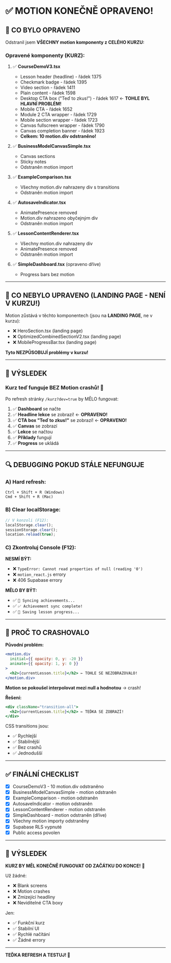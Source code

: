 # ✅ MOTION KONEČNĚ OPRAVENO!

## 🎯 CO BYLO OPRAVENO

Odstranil jsem **VŠECHNY motion komponenty z CELÉHO KURZU:**

### **Opravené komponenty (KURZ):**

1. ✅ **CourseDemoV3.tsx**
   - Lesson header (headline) - řádek 1375
   - Checkmark badge - řádek 1395
   - Video section - řádek 1411
   - Plain content - řádek 1598
   - Desktop CTA box ("Teď to zkus!") - řádek 1617 ← **TOHLE BYL HLAVNÍ PROBLÉM!**
   - Mobile CTA - řádek 1652
   - Module 2 CTA wrapper - řádek 1729
   - Mobile section wrapper - řádek 1723
   - Canvas fullscreen wrapper - řádek 1790
   - Canvas completion banner - řádek 1923
   - **Celkem: 10 motion.div odstraněno!**

2. ✅ **BusinessModelCanvasSimple.tsx**
   - Canvas sections
   - Sticky notes
   - Odstraněn motion import

3. ✅ **ExampleComparison.tsx**
   - Všechny motion.div nahrazeny div s transitions
   - Odstraněn motion import

4. ✅ **AutosaveIndicator.tsx**
   - AnimatePresence removed
   - Motion.div nahrazeno obyčejným div
   - Odstraněn motion import

5. ✅ **LessonContentRenderer.tsx**
   - Všechny motion.div nahrazeny div
   - AnimatePresence removed
   - Odstraněn motion import

6. ✅ **SimpleDashboard.tsx** (opraveno dříve)
   - Progress bars bez motion

---

## 🚫 CO NEBYLO UPRAVENO (LANDING PAGE - NENÍ V KURZU!)

Motion zůstává v těchto komponentech (jsou na **LANDING PAGE**, ne v kurzu):

- ❌ HeroSection.tsx (landing page)
- ❌ OptimizedCombinedSectionV2.tsx (landing page)
- ❌ MobileProgressBar.tsx (landing page)

**Tyto NEZPŮSOBUJÍ problémy v kurzu!**

---

## 🎉 VÝSLEDEK

### **Kurz teď funguje BEZ Motion crashů! 🚀**

Po refresh stránky `/kurz?dev=true` by MĚLO fungovat:

1. ✅ **Dashboard** se načte
2. ✅ **Headline lekce** se zobrazí! ← **OPRAVENO!**
3. ✅ **CTA box "Teď to zkus!"** se zobrazí! ← **OPRAVENO!**
4. ✅ **Canvas** se zobrazí
5. ✅ **Lekce** se načtou
6. ✅ **Příklady** fungují
7. ✅ **Progress** se ukládá

---

## 🔍 DEBUGGING POKUD STÁLE NEFUNGUJE

### A) Hard refresh:
```
Ctrl + Shift + R (Windows)
Cmd + Shift + R (Mac)
```

### B) Clear localStorage:
```javascript
// V konzoli (F12):
localStorage.clear();
sessionStorage.clear();
location.reload(true);
```

### C) Zkontroluj Console (F12):

**NESMÍ BÝT:**
- ❌ `TypeError: Cannot read properties of null (reading '0')`
- ❌ `motion_react.js` errory
- ❌ 406 Supabase errory

**MĚLO BY BÝT:**
- ✅ `🔄 Syncing achievements...`
- ✅ `✅ Achievement sync complete!`
- ✅ `💾 Saving lesson progress...`

---

## 📝 PROČ TO CRASHOVALO

**Původní problém:**
```jsx
<motion.div
  initial={{ opacity: 0, y: -20 }}
  animate={{ opacity: 1, y: 0 }}
>
  <h2>{currentLesson.title}</h2> ← TOHLE SE NEZOBRAZOVALO!
</motion.div>
```

**Motion se pokoušel interpolovat mezi null a hodnotou** → crash!

**Řešení:**
```jsx
<div className="transition-all">
  <h2>{currentLesson.title}</h2> ← TEĎKA SE ZOBRAZÍ!
</div>
```

CSS transitions jsou:
- ✅ Rychlejší
- ✅ Stabilnější
- ✅ Bez crashů
- ✅ Jednodušší

---

## ✅ FINÁLNÍ CHECKLIST

- [x] CourseDemoV3 - 10 motion.div odstraněno
- [x] BusinessModelCanvasSimple - motion odstraněn
- [x] ExampleComparison - motion odstraněn
- [x] AutosaveIndicator - motion odstraněn
- [x] LessonContentRenderer - motion odstraněn
- [x] SimpleDashboard - motion odstraněn (dříve)
- [x] Všechny motion importy odstraněny
- [x] Supabase RLS vypnuté
- [x] Public access povolen

---

## 🎯 VÝSLEDEK

**KURZ BY MĚL KONEČNĚ FUNGOVAT OD ZAČÁTKU DO KONCE!** 🎉

Už žádné:
- ❌ Blank screens
- ❌ Motion crashes
- ❌ Zmizející headliny
- ❌ Neviditelné CTA boxy

Jen:
- ✅ Funkční kurz
- ✅ Stabilní UI
- ✅ Rychlé načítání
- ✅ Žádné errory

---

**TEĎKA REFRESH A TESTUJ! 🚀**
